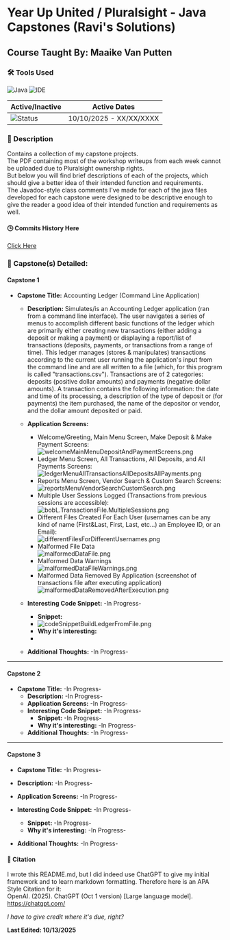 # Year Up United / Pluralsight - Java Capstones (Ravi's Solutions)
## Course Taught By: Maaike Van Putten

### 🛠️ Tools Used
![Java](https://img.shields.io/badge/language-Java-blue.svg)
![IDE](https://img.shields.io/badge/IDE-IntelliJ-orange)

| Active/Inactive | Active Dates |
| --- | --- |
| ![Status](https://img.shields.io/badge/status-active-brightgreen) | 10/10/2025 - XX/XX/XXXX|

### 📝 Description
Contains a collection of my capstone projects. <br>
The PDF containing most of the workshop writeups from each week cannot be uploaded due to Pluralsight ownership rights. <br>
But below you will find brief descriptions of each of the projects, which should give a better idea of their intended function and requirements. <br>
The Javadoc-style class comments I've made for each of the java files developed for each capstone were designed to be descriptive enough to give the reader a good idea of their intended function and requirements as well.

#### 🕒 Commits History Here<br>
[Click Here](https://github.com/gitraspigner/capstones/commits/master) <br>

### 💭 Capstone(s) Detailed: <br>
#### Capstone 1
- **Capstone Title:** Accounting Ledger (Command Line Application)
  - **Description:** Simulates/is an Accounting Ledger application (ran from a command line interface). The user navigates a series of menus to accomplish different basic functions of the ledger which are primarily either creating new transactions (either adding a deposit or making a payment) or displaying a report/list of transactions (deposits, payments, or transactions from a range of time). This ledger manages (stores & manipulates) transactions according to the current user running the application's input from the command line and are all written to a file (which, for this program is called "transactions.csv"). Transactions are of 2 categories: deposits (positive dollar amounts) and payments (negative dollar amounts). A transaction contains the following information: the date and time of its processing, a description of the type of deposit or (for payments) the item purchased, the name of the depositor or vendor, and the dollar amount deposited or paid.
  - **Application Screens:**
    - Welcome/Greeting, Main Menu Screen, Make Deposit & Make Payment Screens: <br>
    ![welcomeMainMenuDepositAndPaymentScreens.png](src/com/pluralsight/capstone1/Screenshots/welcomeMainMenuDepositAndPaymentScreens.png)
    - Ledger Menu Screen, All Transactions, All Deposits, and All Payments Screens: <br>
    ![ledgerMenuAllTransactionsAllDepositsAllPayments.png](src/com/pluralsight/capstone1/Screenshots/ledgerMenuAllTransactionsAllDepositsAllPayments.png)
    - Reports Menu Screen, Vendor Search & Custom Search Screens: <br>
    ![reportsMenuVendorSearchCustomSearch.png](src/com/pluralsight/capstone1/Screenshots/reportsMenuVendorSearchCustomSearch.png)
    - Multiple User Sessions Logged (Transactions from previous sessions are accessible): <br>
    ![bobL.TransactionsFile.MultipleSessions.png](src/com/pluralsight/capstone1/Screenshots/bobL.TransactionsFile.MultipleSessions.png)
    - Different Files Created For Each User (usernames can be any kind of name (First&Last, First, Last, etc...) an Employee ID, or an Email): <br>
    ![differentFilesForDifferentUsernames.png](src/com/pluralsight/capstone1/Screenshots/differentFilesForDifferentUsernames.png)
    - Malformed File Data <br>
    ![malformedDataFile.png](src/com/pluralsight/capstone1/Screenshots/malformedDataFile.png)
    - Malformed Data Warnings <br>
    ![malformedDataFileWarnings.png](src/com/pluralsight/capstone1/Screenshots/malformedDataFileWarnings.png)
    - Malformed Data Removed By Application (screenshot of transactions file after executing application) <br>
    ![malformedDataRemovedAfterExecution.png](src/com/pluralsight/capstone1/Screenshots/malformedDataRemovedAfterExecution.png)

      
  - **Interesting Code Snippet:** -In Progress-
    - **Snippet:**
    - ![codeSnippetBuildLedgerFromFile.png](src/com/pluralsight/capstone1/Screenshots/codeSnippetBuildLedgerFromFile.png)
    - **Why it's interesting:**
    - 
  - **Additional Thoughts:** -In Progress-
---
#### Capstone 2
- **Capstone Title:** -In Progress-
  - **Description:** -In Progress-
  - **Application Screens:** -In Progress-
  - **Interesting Code Snippet:** -In Progress-
    - **Snippet:** -In Progress-
    - **Why it's interesting:** -In Progress-
  - **Additional Thoughts:** -In Progress-
---
#### Capstone 3
 - **Capstone Title:** -In Progress-
 - **Description:** -In Progress-
 - **Application Screens:** -In Progress-
 



  - **Interesting Code Snippet:** -In Progress-
    - **Snippet:** -In Progress-
    - **Why it's interesting:** -In Progress-
  - **Additional Thoughts:** -In Progress-

#### 🔖 Citation
I wrote this README.md, but I did indeed use ChatGPT to give my initial framework and to learn markdown formatting. Therefore here is an APA Style Citation for it:  <br>
OpenAI. (2025). ChatGPT (Oct 1 version) [Large language model]. https://chatgpt.com/ <br>

*I have to give credit where it's due, right?* <br>

**Last Edited: 10/13/2025**
